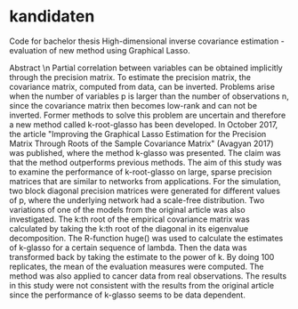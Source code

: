 # kandidaten

Code for bachelor thesis High-dimensional inverse covariance estimation - evaluation of new method using Graphical Lasso.

Abstract \n
Partial correlation between variables can be obtained implicitly through the precision matrix.
To estimate the precision matrix, the covariance matrix, computed from data, can be inverted.
Problems arise when the number of variables p is larger than the number of observations n,
since the covariance matrix then becomes low-rank and can not be inverted.
Former methods to solve this problem are uncertain and therefore a new method called k-root-glasso has been developed.
In October 2017, the article  "Improving the Graphical Lasso Estimation for the Precision Matrix Through Roots of the Sample Covariance Matrix" (Avagyan 2017)
was published, where the method k-glasso was presented. The claim was that the method outperforms previous methods.
The aim of this study was to examine the performance of k-root-glasso on large,
sparse precision matrices that are similar to networks from applications. For the simulation,
two block diagonal precision matrices were generated for different values of p, where the underlying network had a
scale-free distribution. Two variations of one of the models from the original article was also investigated.
The k:th root of the empirical covariance matrix was calculated by taking the k:th root of the diagonal in its
eigenvalue decomposition. The R-function huge() was used to calculate the estimates of k-glasso for a certain
sequence of lambda. Then the data was transformed back by taking the estimate to the power of k.
By doing 100 replicates, the mean of the evaluation measures were computed.
The method was also applied to cancer data from real observations. The results in this study were not consistent
with the results from the original article since the performance of k-glasso seems to be data dependent.
